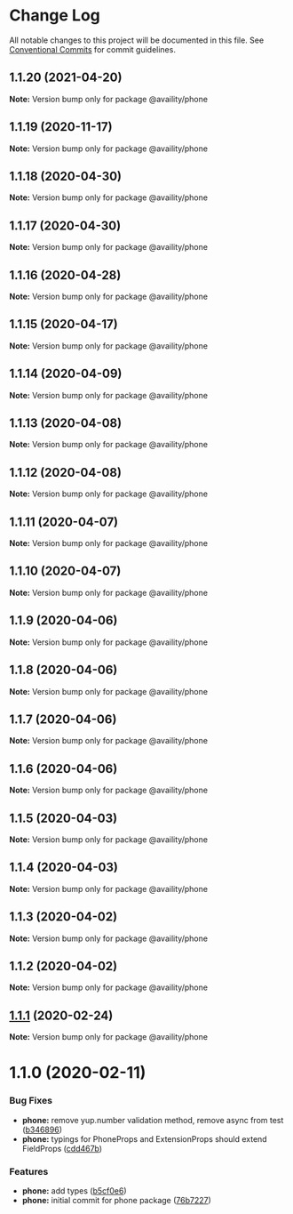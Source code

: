 # Change Log

All notable changes to this project will be documented in this file.
See [Conventional Commits](https://conventionalcommits.org) for commit guidelines.

## 1.1.20 (2021-04-20)

**Note:** Version bump only for package @availity/phone





## 1.1.19 (2020-11-17)

**Note:** Version bump only for package @availity/phone





## 1.1.18 (2020-04-30)

**Note:** Version bump only for package @availity/phone





## 1.1.17 (2020-04-30)

**Note:** Version bump only for package @availity/phone





## 1.1.16 (2020-04-28)

**Note:** Version bump only for package @availity/phone





## 1.1.15 (2020-04-17)

**Note:** Version bump only for package @availity/phone





## 1.1.14 (2020-04-09)

**Note:** Version bump only for package @availity/phone





## 1.1.13 (2020-04-08)

**Note:** Version bump only for package @availity/phone





## 1.1.12 (2020-04-08)

**Note:** Version bump only for package @availity/phone





## 1.1.11 (2020-04-07)

**Note:** Version bump only for package @availity/phone





## 1.1.10 (2020-04-07)

**Note:** Version bump only for package @availity/phone





## 1.1.9 (2020-04-06)

**Note:** Version bump only for package @availity/phone





## 1.1.8 (2020-04-06)

**Note:** Version bump only for package @availity/phone





## 1.1.7 (2020-04-06)

**Note:** Version bump only for package @availity/phone





## 1.1.6 (2020-04-06)

**Note:** Version bump only for package @availity/phone





## 1.1.5 (2020-04-03)

**Note:** Version bump only for package @availity/phone





## 1.1.4 (2020-04-03)

**Note:** Version bump only for package @availity/phone





## 1.1.3 (2020-04-02)

**Note:** Version bump only for package @availity/phone





## 1.1.2 (2020-04-02)

**Note:** Version bump only for package @availity/phone





## [1.1.1](https://github.com/Availity/availity-react/compare/@availity/phone@1.1.0...@availity/phone@1.1.1) (2020-02-24)

**Note:** Version bump only for package @availity/phone





# 1.1.0 (2020-02-11)


### Bug Fixes

* **phone:** remove yup.number validation method, remove async from test ([b346896](https://github.com/Availity/availity-react/commit/b346896414fc71c208be4f39cf6ac77412c5fea0))
* **phone:** typings for PhoneProps and ExtensionProps should extend FieldProps ([cdd467b](https://github.com/Availity/availity-react/commit/cdd467b3158dead419c3bfa6f551e5badf6edf3c))


### Features

* **phone:** add types ([b5cf0e6](https://github.com/Availity/availity-react/commit/b5cf0e62871266cc2e5689258912b1ba533bceb5))
* **phone:** initial commit for phone package ([76b7227](https://github.com/Availity/availity-react/commit/76b7227adee750265daa4e65486606d102a1e5c2))
